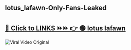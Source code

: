 
 ## lotus_lafawn-Only-Fans-Leaked

# <h2><a href="https://clipsfans.com/lotus_lafawn&ref=git">🔗 Click to LINKS ⏩⏩ 👉 🟢 lotus lafawn </a></h2>

<a href="https://clipsfans.com/lotus_lafawn&ref=git" rel="nofollow" data-target="animated-image.originalLink"><img src="https://i.ibb.co.com/xMMVF88/686577567.gif" alt="Viral Video Original" style="max-width: 100%; display: inline-block;" data-target="animated-image.originalImage"></a>
